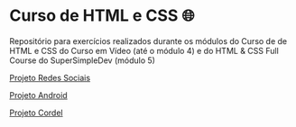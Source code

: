 # Curso de HTML e CSS 🌐

Repositório para exercícios realizados durante os módulos do Curso de de HTML e CSS do Curso em Vídeo (até o módulo 4) e do HTML & CSS Full Course do SuperSimpleDev (módulo 5)

<a href="https://1larissa.github.io/html-css/html-css/modulo-4/desafios/d015/index.html">Projeto Redes Sociais</a>

<a href="https://1larissa.github.io/html-css/html-css/modulo-2/desafios/d010/index.html">Projeto Android</a>

<a href="https://1larissa.github.io/html-css/html-css/modulo-3/desafios/d012/">Projeto Cordel</a>


